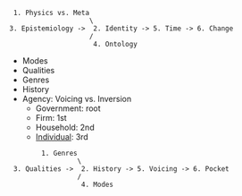 
```
 1. Physics vs. Meta
                    \
3. Epistemiology ->  2. Identity -> 5. Time -> 6. Change
                    /
                     4. Ontology
```

- Modes
- Qualities
- Genres
- History
- Agency: Voicing vs. Inversion
   - Government: root
   - Firm: 1st
   - Household: 2nd
   - [Individual](https://www.youtube.com/watch?v=-5zeJyQ31rM): 3rd

```
        1. Genres
                 \
 3. Qualities ->  2. History -> 5. Voicing -> 6. Pocket
                 /
                  4. Modes
```
